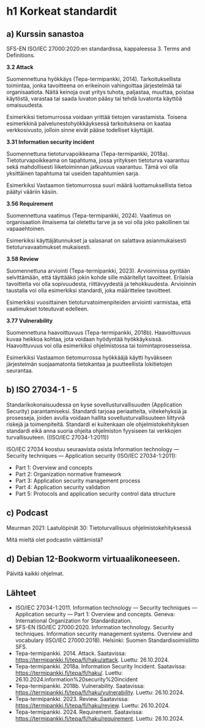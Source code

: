 # h1 Korkeat standardit

## a) Kurssin sanastoa

SFS-EN ISO/IEC 27000:2020:en standardissa, kappaleessa 3. Terms and Definitions. 

**3.2 Attack**

Suomennettuna hyökkäys (Tepa-termipankki, 2014). Tarkoituksellista toimintaa, jonka tavoitteena on erikeinoin vahingoittaa järjestelmää tai organisaatiota. Näitä keinoja ovat yritys tuhota, paljastaa, muuttaa, poistaa käytöstä, varastaa tai saada luvaton pääsy tai tehdä luvatonta käyttöä omaisuudesta. 

Esimerkiksi tietomurrossa voidaan yrittää tietojen varastamista. Toisena esimerkkinä palvelunestohyökkäyksessä tarkoituksena on kaataa verkkosivusto, jolloin sinne eivät pääse todelliset käyttäjät.

**3.31 Information security incident**

Suomennettuna tietoturvapoikkeama (Tepa-termipankki, 2018a). Tietoturvapoikkeama on tapahtuma, jossa yrityksen tietoturva vaarantuu sekä mahdollisesti liiketoiminnan jatkuvuus vaarantuu. Tämä voi olla yksittäinen tapahtuma tai useiden tapahtumien sarja. 

Esimerkiksi Vastaamon tietomurrossa suuri määrä luottamuksellista tietoa päätyi vääriin käsiin. 

**3.56 Requirement**

Suomennettuna vaatimus (Tepa-termipankki, 2024). Vaatimus on organisaation ilmaisema tai oletettu tarve ja se voi olla joko pakollinen tai vapaaehtoinen. 

Esimerkiksi käyttäjätunnukset ja salasanat on salattava asianmukaisesti tietoturvavaatimukset mukaisesti.

**3.58 Review**

Suomennettuna arviointi (Tepa-termipankki, 2023). Arvioinnissa pyritään selvittämään, että täyttääkö jokin kohde sille määritellyt tavoitteet. Erilaisia tavoitteita voi olla sopivuudesta, riittävyydestä ja tehokkuudesta. Arvioinnin taustalla voi olla esimerkiksi standardi, joka määrittelee tavoitteet.

Esimerkiksi vuosittainen tietoturvatoimenpiteiden arviointi varmistaa, että vaatimukset toteutuvat edelleen.

**3.77 Vulnerability**

Suomennettuna haavoittuvuus (Tepa-termipankki, 2018b). Haavoittuvuus kuvaa heikkoa kohtaa, jota voidaan hyödyntää hyökkäyksissä. Haavoittuvuus voi olla esimerkiksi ohjelmistossa tai toimintaprosesseissa.  

Esimerkiksi Vastaamon tietomurrossa hyökkääjä käytti hyväkseen järjestelmän suojaamatonta tietokantaa ja puutteellista lokitietojen seurantaa.

## b) ISO 27034-1 - 5

Standarikokonaisuudessa on kyse sovellusturvallisuuden (Application Security) parantamiseksi. Standardi tarjoaa periaatteita, viitekehyksiä ja prosesseja, joiden avulla voidaan hallita sovellusturvallisuuteen liittyviä riskejä ja toimenpiteitä. Standardi ei kuitenkaan ole ohjelmistokehityksen standardi eikä anna suoria ohjeita ohjelmiston fyysiseen tai verkkojen turvallisuuteen. ((ISO/IEC 27034-1:2011))

ISO/IEC 27034 koostuu seuraavista osista
Information technology — Security techniques ― Application security (ISO/IEC 27034-1:2011): 
- Part 1: Overview and concepts 
- Part 2: Organization normative framework
- Part 3: Application security management process
- Part 4: Application security validation
- Part 5: Protocols and application security control data structure 

## c) Podcast

Meurman 2021: Laatulöpinät 30: Tietoturvallisuus ohjelmistokehityksessä

Mitä mieltä olet podcastin väittämistä? 

## d) Debian 12-Bookworm virtuaalikoneeseen. 

Päivitä kaikki ohjelmat. 

## Lähteet

- ISO/IEC 27034-1:2011. Information technology — Security techniques — Application security — Part 1: Overview and concepts. Geneva: International Organization for Standardization.
- SFS-EN ISO/IEC 27000:2020. Information technology. Security techniques. Information security management systems. Overview and vocabulary (ISO/IEC 27000:2018). Helsinki: Suomen Standardisoimisliitto SFS.
- Tepa-termipankki. 2014. Attack. Saatavissa: https://termipankki.fi/tepa/fi/haku/attack. Luettu: 26.10.2024.
- Tepa-termipankki. 2018a. Information Security Incident. Saatavissa: https://termipankki.fi/tepa/fi/haku/. Luettu: 26.10.2024.information%20security%20incident
- Tepa-termipankki. 2018b. Vulnerability. Saatavissa: https://termipankki.fi/tepa/fi/haku/vulnerability. Luettu: 26.10.2024.
- Tepa-termipankki. 2023. Review. Saatavissa: https://termipankki.fi/tepa/fi/haku/review. Luettu: 26.10.2024.
- Tepa-termipankki. 2024. Requirement. Saatavissa: https://termipankki.fi/tepa/fi/haku/requirement. Luettu: 26.10.2024.

